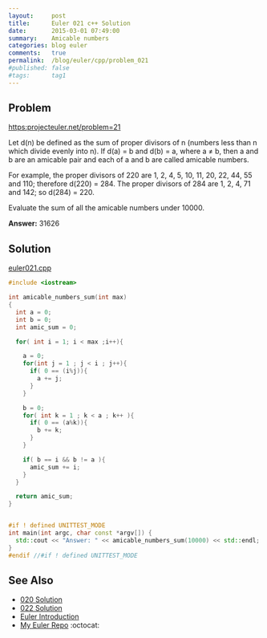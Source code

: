 ```yaml
---
layout:     post
title:      Euler 021 c++ Solution
date:       2015-03-01 07:49:00
summary:    Amicable numbers
categories: blog euler
comments:   true
permalink:  /blog/euler/cpp/problem_021
#published: false
#tags:      tag1
---
```


## Problem

[https:projecteuler.net/problem=21](https:projecteuler.net/problem=21)

Let d(n) be defined as the sum of proper divisors of n (numbers less than n which divide evenly into n).
If d(a) = b and d(b) = a, where a ≠ b, then a and b are an amicable pair and each of a and b are called amicable numbers.

For example, the proper divisors of 220 are 1, 2, 4, 5, 10, 11, 20, 22, 44, 55 and 110; therefore d(220) = 284. The proper divisors of 284 are 1, 2, 4, 71 and 142; so d(284) = 220.

Evaluate the sum of all the amicable numbers under 10000.

**Answer:** 31626

## Solution

[euler021.cpp](https://github.com/tvarley/euler/blob/master/src/euler021.cpp)

``` cpp
#include <iostream>

int amicable_numbers_sum(int max)
{
  int a = 0;
  int b = 0;
  int amic_sum = 0;

  for( int i = 1; i < max ;i++){

    a = 0;
    for(int j = 1 ; j < i ; j++){
      if( 0 == (i%j)){
        a += j;
      }
    }

    b = 0;
    for( int k = 1 ; k < a ; k++ ){
      if( 0 == (a%k)){
        b += k;
      }
    }

    if( b == i && b != a ){
      amic_sum += i;
    }
  }

  return amic_sum;
}


#if ! defined UNITTEST_MODE
int main(int argc, char const *argv[]) {
  std::cout << "Answer: " << amicable_numbers_sum(10000) << std::endl;
}
#endif //#if ! defined UNITTEST_MODE

```

## See Also
* [020 Solution]({{site.baseurl}}/blog/euler/cpp/problem_020)
* [022 Solution]({{site.baseurl}}/blog/euler/cpp/problem_022)
* [Euler Introduction]({{site.baseurl}}/blog/euler/introduction)
* [My Euler Repo](https://github.com/tvarley/euler) :octocat:
